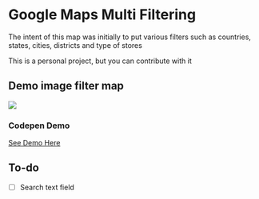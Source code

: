 # Google Maps Multi Filtering

The intent of this map was initially to put various filters such as countries, states, cities, districts and type of stores

This is a personal project, but you can contribute with it

## Demo image filter map
<img src="http://image.prntscr.com/image/1dde328cec344b41944cf47d3cfe1b47.jpeg">

### Codepen Demo
<a href="http://codepen.io/rhcarlosweb/pen/wdKLQG" target="_blank">See Demo Here</a>

## To-do

- [ ] Search text field
